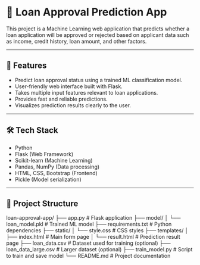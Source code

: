 # 🏦 Loan Approval Prediction App

This project is a Machine Learning web application that predicts whether a loan application will be approved or rejected based on applicant data such as income, credit history, loan amount, and other factors.

---

## 📌 Features

- Predict loan approval status using a trained ML classification model.
- User-friendly web interface built with Flask.
- Takes multiple input features relevant to loan applications.
- Provides fast and reliable predictions.
- Visualizes prediction results clearly to the user.

---

## 🛠️ Tech Stack

- Python
- Flask (Web Framework)
- Scikit-learn (Machine Learning)
- Pandas, NumPy (Data processing)
- HTML, CSS, Bootstrap (Frontend)
- Pickle (Model serialization)

---

## 📁 Project Structure
loan-approval-app/
├── app.py # Flask application
├── model/
│ └── loan_model.pkl # Trained ML model
├── requirements.txt # Python dependencies
├── static/
│ └── style.css # CSS styles
├── templates/
│ ├── index.html # Main form page
│ └── result.html # Prediction result page
├── loan_data.csv # Dataset used for training (optional)
├── loan_data_large.csv # Larger dataset (optional)
├── train_model.py # Script to train and save model
└── README.md # Project documentation
